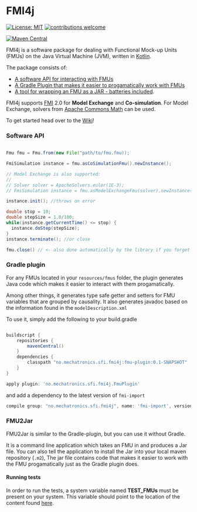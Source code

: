 # FMI4j #

[![License: MIT](https://img.shields.io/badge/License-MIT-yellow.svg)](https://opensource.org/licenses/MIT)
[![contributions welcome](https://img.shields.io/badge/contributions-welcome-brightgreen.svg?style=flat)](https://github.com/SFI-Mechatronics/FMI4j/issues)

[![Maven Central](https://maven-badges.herokuapp.com/maven-central/no.mechatronics.sfi.fmi4j/fmi-import/badge.svg)](https://maven-badges.herokuapp.com/maven-central/no.mechatronics.sfi.fmi4j/fmi-import)


FMI4j is a software package for dealing with Functional Mock-up Units (FMUs) on the Java Virtual Machine (JVM), written in [Kotlin](https://kotlinlang.org/). 

The package consists of:
* [A software API for interacting with FMUs](#api)
* [A Gradle Plugin that makes it easier to progamatically work with FMUs](#plugin)
* [A tool for wrapping an FMU as a JAR - batteries included](#fmu2jar).

FMI4j supports [FMI](http://fmi-standard.org/) 2.0 for **Model Exchange** and **Co-simulation**.
For Model Exchange, solvers from [Apache Commons Math](http://commons.apache.org/proper/commons-math/userguide/ode.html) can be used.

To get started head over to the [Wiki](https://github.com/SFI-Mechatronics/FMI4j/wiki)!


### <a name="api"></a> Software API 

```java

Fmu fmu = Fmu.from(new File("path/to/fmu.fmu));

FmiSimulation instance = fmu.asCoSimulationFmu().newInstance();

// Model Exchange is also supported:
//
// Solver solver = ApacheSolvers.euler(1E-3);
// FmiSimulation instance = fmu.asModelExchangeFmu(solver).newInstance(); 

instance.init(); //throws on error

double stop = 10;
double stepSize = 1.0/100;
while(instance.getCurrentTime() <= stop) {
  instance.doStep(stepSize);
}
instance.terminate(); //or close

fmu.close() // <- also done automatically by the library if you forget to do it yourself

```

### <a name="plugin"></a> Gradle plugin

For any FMUs located in your ```resources/fmus``` folder, the plugin generates Java code which makes it easier to interact with them progamatically.

Among other things, it generates type safe getter and setters for FMU variables that are grouped by causality. 
It also generates javadoc based on the information found in the ```modelDescription.xml```

To use it, simply add the following to your build.gradle

```gradle

buildscript {
    repositories {
        mavenCentral()
    }
    dependencies {
        classpath "no.mechatronics.sfi.fmi4j:fmu-plugin:0.1-SNAPSHOT"
    }
}

apply plugin: 'no.mechatronics.sfi.fmi4j.FmuPlugin'

```

and add a dependency to the latest version of ```fmi-import```

```gradle
compile group: "no.mechatronics.sfi.fmi4j", name: 'fmi-import', version: '0.8'
```

### <a name="fmu2jar"></a> FMU2Jar

FMU2Jar is similar to the Gradle-plugin, but you can use it without Gradle. 

It is a command line application which takes an FMU in and produces a Jar file. 
You can also tell the application to install the Jar into your local maven repository (``.m2``),
The jar file contains code that makes it easier to work with the FMU progamatically just as the Gradle plugin does. 

#### Running tests

In order to run the tests, a system variable named __TEST_FMUs__ must be present on your system. 
This variable should point to the location of the content found [here](https://github.com/markaren/TEST_FMUs).